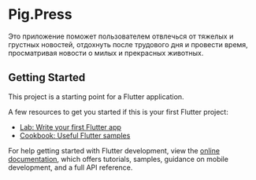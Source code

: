 # Pig.Press

Это приложение поможет пользователем отвлечься от тяжелых и грустных новостей, отдохнуть после трудового дня и провести время, просматривая новости о милых и прекрасных животных.

## Getting Started

This project is a starting point for a Flutter application.

A few resources to get you started if this is your first Flutter project:

- [Lab: Write your first Flutter app](https://docs.flutter.dev/get-started/codelab)
- [Cookbook: Useful Flutter samples](https://docs.flutter.dev/cookbook)

For help getting started with Flutter development, view the
[online documentation](https://docs.flutter.dev/), which offers tutorials,
samples, guidance on mobile development, and a full API reference.
